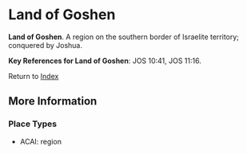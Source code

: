 # Land of Goshen
**Land of Goshen**. 
A region on the southern border of Israelite territory; conquered by Joshua. 




**Key References for Land of Goshen**: 
JOS 10:41, JOS 11:16. 






Return to [Index](00-Index.md)

## More Information

### Place Types

* ACAI: region




